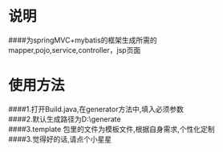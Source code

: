 # 说明
####为springMVC+mybatis的框架生成所需的mapper,pojo,service,controller，jsp页面<br />
# 使用方法
####1.打开Build.java,在generator方法中,填入必须参数<br />
####2.默认生成路径为D:\generate<br />
####3.template 包里的文件为模板文件,根据自身需求,个性化定制 <br />
####3.觉得好的话,请点个小星星 <br />